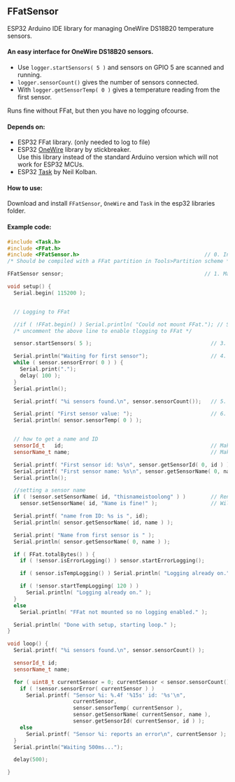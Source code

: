 ## FFatSensor
ESP32 Arduino IDE library for managing OneWire DS18B20 temperature sensors.

#### An easy interface for OneWire DS18B20 sensors.

- Use `logger.startSensors( 5 )` and sensors on GPIO 5 are scanned and running. 
- `logger.sensorCount()` gives the number of sensors connected. 
- With `logger.getSensorTemp( 0 )` gives a temperature reading from the first sensor. 

Runs fine without FFat, but then you have no logging ofcourse.

#### Depends on:
- ESP32 FFat library. (only needed to log to file)
- ESP32 [OneWire](https://github.com/stickbreaker/OneWire) library by stickbreaker.
<br>Use this library instead of the standard Arduino version which will not work for ESP32 MCUs.
- ESP32 [Task](https://github.com/CelliesProjects/Task) by Neil Kolban.

#### How to use:
Download and install `FFatSensor`, `OneWire` and `Task` in the esp32 libraries folder.

#### Example code:
````c++
#include <Task.h>
#include <FFat.h>
#include <FFatSensor.h>                                        // 0. Include the library
/* Should be compiled with a FFat partition in Tools>Partition scheme */

FFatSensor sensor;                                             // 1. Make an instance

void setup() {
  Serial.begin( 115200 );


  // Logging to FFat

  //if ( !FFat.begin() ) Serial.println( "Could not mount FFat."); // Start FFat BEFORE any kind of logging.
  /* uncomment the above line to enable tlogging to FFat */

  sensor.startSensors( 5 );                                      // 3. Start the sensors on GPIO 5.

  Serial.println("Waiting for first sensor");                    // 4. You can just wait until a particular sensor gives a valid reading.
  while ( sensor.sensorError( 0 ) ) {
    Serial.print(".");
    delay( 100 );
  }
  Serial.println();

  Serial.printf( "%i sensors found.\n", sensor.sensorCount());   // 5. Or check how many sensors are found.

  Serial.print( "First sensor value: ");                         // 6. Get a sensor reading.
  Serial.println( sensor.sensorTemp( 0 ) );


  // how to get a name and ID
  sensorId_t   id;                                               // Make a id variable.
  sensorName_t name;                                             // Make a name variable.

  Serial.printf( "First sensor id: %s\n", sensor.getSensorId( 0, id ) );       // Get the id and print it in one go.
  Serial.printf( "First sensor name: %s\n", sensor.getSensorName( 0, name ) ); // Get the name and print it in one go.
  Serial.println();

  //setting a sensor name
  if ( !sensor.setSensorName( id, "thisnameistoolong" ) )        // Rename a sensor. The new name will be stored in NVS and be available after a reboot.
    sensor.setSensorName( id, "Name is fine!" );                 // Will return true or false depending on the result of the operation.

  Serial.printf( "name from ID: %s is ", id);
  Serial.println( sensor.getSensorName( id, name ) );

  Serial.print( "Name from first sensor is " );
  Serial.println( sensor.getSensorName( 0, name ) );

  if ( FFat.totalBytes() ) {
    if ( !sensor.isErrorLogging() ) sensor.startErrorLogging();                 // Log sensor errors to FFat.

    if ( sensor.isTempLogging() ) Serial.println( "Logging already on." );      // You can check the current log state

    if ( !sensor.startTempLogging( 120 ) )                                      // If FFat is mounted sensor values will be logged
      Serial.println( "Logging already on." );
  }
  else
    Serial.println( "FFat not mounted so no logging enabled." );

  Serial.println( "Done with setup, starting loop." );
}

void loop() {
  Serial.printf( "%i sensors found.\n", sensor.sensorCount() );

  sensorId_t id;
  sensorName_t name;

  for ( uint8_t currentSensor = 0; currentSensor < sensor.sensorCount(); currentSensor++ ) {
    if ( !sensor.sensorError( currentSensor ) )
      Serial.printf( "Sensor %i: %.4f '%15s' id: '%s'\n",
                     currentSensor,
                     sensor.sensorTemp( currentSensor ),
                     sensor.getSensorName( currentSensor, name ),
                     sensor.getSensorId( currentSensor, id ) );
    else
      Serial.printf( "Sensor %i: reports an error\n", currentSensor );
  }
  Serial.println("Waiting 500ms...");

  delay(500);

}
````
